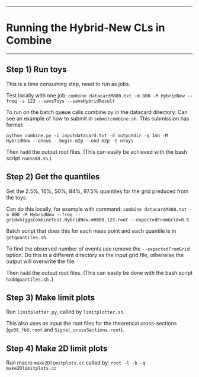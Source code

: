 
--------------------------------------------------------
# Running the Hybrid-New CLs in Combine
-------------------------------------------------------- 

## Step 1) Run toys
This is a time consuming step, need to run as jobs. 

Test locally with one job: 
```combine datacardM800.txt -m 800 -M HybridNew --freq -s 123 --saveToys --saveHybridResult```

To run on the batch queue calls combine.py in the datacard directory.
Can see an example of how to submit in `submitcombine.sh`. This submission has format:

```python combine.py -i inputdatacard.txt -d outputdir -q 1nh -M HybridNew --onews --begin mZp --end mZp -t ntoys``` 

Then `hadd` the output root files. (This can easily be achieved with the bash script `runhadd.sh`.)

## Step 2) Get the quantiles

Get the 2.5%, 16%, 50%, 84%, 97.5% quantiles for the grid preduced from the toys.

Can do this locally, for example with command:
```combine datacardM800.txt -m 800 -M HybridNew --freq --grid=higgsCombineTest.HybridNew.mH800.123.root --expectedFromGrid=0.5```

Batch script that does this for each mass point and each quantile is in `getquantiles.sh`. 

To find the observed number of events use remove the `--expectedFromGrid` option.
Do this in a different directory as the input grid file, otherwise the output will overwrite the file.  

Then `hadd` the output root files. (This can easily be done with the bash script `haddquantiles.sh` .)

## Step 3) Make limit plots

Run `limitplotter.py`, called by `limitplotter.sh`. 

This also uses as input the root files for the theoretical cross-sections (`gz08_fbU.root` and `Signal_crossSections.root`). 

## Step 4) Make 2D limit plots

Run macro `make2Dlimitplots.cc` called by:
```root -l -b -q make2Dlimitplots.cc```
